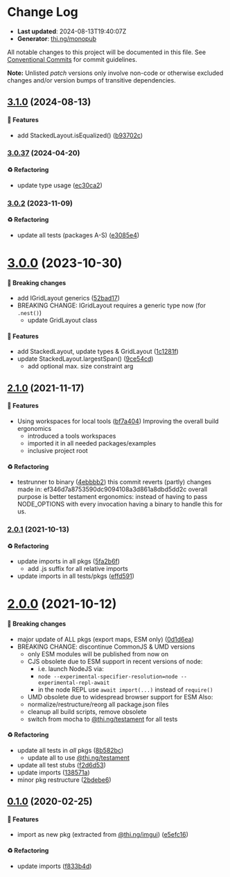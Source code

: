 # Change Log

- **Last updated**: 2024-08-13T19:40:07Z
- **Generator**: [thi.ng/monopub](https://thi.ng/monopub)

All notable changes to this project will be documented in this file.
See [Conventional Commits](https://conventionalcommits.org/) for commit guidelines.

**Note:** Unlisted _patch_ versions only involve non-code or otherwise excluded changes
and/or version bumps of transitive dependencies.

## [3.1.0](https://github.com/thi-ng/umbrella/tree/@thi.ng/layout@3.1.0) (2024-08-13)

#### 🚀 Features

- add StackedLayout.isEqualized() ([b93702c](https://github.com/thi-ng/umbrella/commit/b93702c))

### [3.0.37](https://github.com/thi-ng/umbrella/tree/@thi.ng/layout@3.0.37) (2024-04-20)

#### ♻️ Refactoring

- update type usage ([ec30ca2](https://github.com/thi-ng/umbrella/commit/ec30ca2))

### [3.0.2](https://github.com/thi-ng/umbrella/tree/@thi.ng/layout@3.0.2) (2023-11-09)

#### ♻️ Refactoring

- update all tests (packages A-S) ([e3085e4](https://github.com/thi-ng/umbrella/commit/e3085e4))

# [3.0.0](https://github.com/thi-ng/umbrella/tree/@thi.ng/layout@3.0.0) (2023-10-30)

#### 🛑 Breaking changes

- add IGridLayout generics ([52bad17](https://github.com/thi-ng/umbrella/commit/52bad17))
- BREAKING CHANGE: IGridLayout requires a generic type now (for `.nest()`)
  - update GridLayout class

#### 🚀 Features

- add StackedLayout, update types & GridLayout ([1c1281f](https://github.com/thi-ng/umbrella/commit/1c1281f))
- update StackedLayout.largestSpan() ([9ce54cd](https://github.com/thi-ng/umbrella/commit/9ce54cd))
  - add optional max. size constraint arg

## [2.1.0](https://github.com/thi-ng/umbrella/tree/@thi.ng/layout@2.1.0) (2021-11-17)

#### 🚀 Features

- Using workspaces for local tools ([bf7a404](https://github.com/thi-ng/umbrella/commit/bf7a404))
  Improving the overall build ergonomics
  - introduced a tools workspaces
  - imported it in all needed packages/examples
  - inclusive project root

#### ♻️ Refactoring

- testrunner to binary ([4ebbbb2](https://github.com/thi-ng/umbrella/commit/4ebbbb2))
  this commit reverts (partly) changes made in:
  ef346d7a8753590dc9094108a3d861a8dbd5dd2c
  overall purpose is better testament ergonomics:
  instead of having to pass NODE_OPTIONS with every invocation
  having a binary to handle this for us.

### [2.0.1](https://github.com/thi-ng/umbrella/tree/@thi.ng/layout@2.0.1) (2021-10-13)

#### ♻️ Refactoring

- update imports in all pkgs ([5fa2b6f](https://github.com/thi-ng/umbrella/commit/5fa2b6f))
  - add .js suffix for all relative imports
- update imports in all tests/pkgs ([effd591](https://github.com/thi-ng/umbrella/commit/effd591))

# [2.0.0](https://github.com/thi-ng/umbrella/tree/@thi.ng/layout@2.0.0) (2021-10-12)

#### 🛑 Breaking changes

- major update of ALL pkgs (export maps, ESM only) ([0d1d6ea](https://github.com/thi-ng/umbrella/commit/0d1d6ea))
- BREAKING CHANGE: discontinue CommonJS & UMD versions
  - only ESM modules will be published from now on
  - CJS obsolete due to ESM support in recent versions of node:
    - i.e. launch NodeJS via:
    - `node --experimental-specifier-resolution=node --experimental-repl-await`
    - in the node REPL use `await import(...)` instead of `require()`
  - UMD obsolete due to widespread browser support for ESM
  Also:
  - normalize/restructure/reorg all package.json files
  - cleanup all build scripts, remove obsolete
  - switch from mocha to [@thi.ng/testament](https://github.com/thi-ng/umbrella/tree/main/packages/testament) for all tests

#### ♻️ Refactoring

- update all tests in _all_ pkgs ([8b582bc](https://github.com/thi-ng/umbrella/commit/8b582bc))
  - update all to use [@thi.ng/testament](https://github.com/thi-ng/umbrella/tree/main/packages/testament)
- update all test stubs ([f2d6d53](https://github.com/thi-ng/umbrella/commit/f2d6d53))
- update imports ([138571a](https://github.com/thi-ng/umbrella/commit/138571a))
- minor pkg restructure ([2bdebe6](https://github.com/thi-ng/umbrella/commit/2bdebe6))

## [0.1.0](https://github.com/thi-ng/umbrella/tree/@thi.ng/layout@0.1.0) (2020-02-25)

#### 🚀 Features

- import as new pkg (extracted from [@thi.ng/imgui](https://github.com/thi-ng/umbrella/tree/main/packages/imgui)) ([e5efc16](https://github.com/thi-ng/umbrella/commit/e5efc16))

#### ♻️ Refactoring

- update imports ([f833b4d](https://github.com/thi-ng/umbrella/commit/f833b4d))
